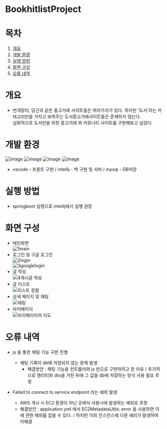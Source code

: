 # BookhitlistProject

# 목차
1. [개요](#개요)<br>
2. [개발 환경](#개발-환경) <br>
3. [실행 방법](#실행-방법) <br>
4. [화면 구성](#화면-구성) <br>
5. [오류 내역](#오류-내역) <br>

# 개요
+ 번개장터, 당근과 같은 중고거래 사이트들은 여러가지가 있다. 하지만 '도서'라는 카테고리만을 가지고 보여주는 도서중고거래사이트들은 존재하지 않는다.<br>
심화적으로 도서만을 위한 중고거래 와 커뮤니티 사이트를 구현해보고 싶었다.
# 개발 환경
![image](https://github.com/leem5514/bookhitlistProject/assets/116091798/9b976c06-7e05-46b3-a5ad-b1db44b27897) ![image](https://github.com/leem5514/bookhitlistProject/assets/116091798/8f40bb68-3414-4cdb-b27f-8a498cebc0bb)
 ![image](https://github.com/leem5514/bookhitlistProject/assets/116091798/d648a52c-597c-4217-8d18-fd8f08dc6a5a) ![image](https://github.com/leem5514/bookhitlistProject/assets/116091798/a4a7c1af-4f37-46f7-96bb-4d728b6f4ee8) 

+ vscode - 프론트 구현 / intellij -  백 구현 및 서버 / mysql - DB저장
# 실행 방법
+ springboot 실행으로 intellij에서 실행 권장
# 화면 구성
+ 메인화면<br>![1main](https://github.com/leem5514/bookhitlistProject/assets/116091798/116186b7-9d8c-4b0e-948e-d3edf0b4429b)
+ 로그인 및 구글 로그인<br>![2login](https://github.com/leem5514/bookhitlistProject/assets/116091798/4306ac71-f611-4608-b9c2-9e12252715b7) <br>
![3googlelogin](https://github.com/leem5514/bookhitlistProject/assets/116091798/db19fc5e-fcc9-46aa-99a2-632aab295734)
+ 글 작성<br>![4게시글 작성](https://github.com/leem5514/bookhitlistProject/assets/116091798/624995d9-1453-42ee-bb4f-bb2c77c9eedb)
+ 글 리스트<br> ![리스트 정렬](https://github.com/leem5514/bookhitlistProject/assets/116091798/a2525823-7b9b-49af-9207-fcc1797c658c)
+ 상세 페이지 및 채팅<br> ![채팅](https://github.com/leem5514/bookhitlistProject/assets/116091798/58abf8c7-c8d5-4c6b-9df4-bce2e9f6c13d)
+ 마이페이지<br> ![마이페이지의 지도](https://github.com/leem5514/bookhitlistProject/assets/116091798/323c6510-1be5-466c-bba5-cd67b910ab35)

# 오류 내역
+ js 을 통한 채팅 기능 구현 진행
  - 채팅 기록이 db에 저장되지 않는 문제 발생
     - 해결방안 : 채팅 기능을 컨트롤러와 js 만으로 구현하려고 한 이유 / 추가적으로 엔티티와 dto을 거친 뒤에 그 값을 db에 저장하는 방식 사용 필요 추정

+ Failed to connect to service endpoint 라는 예외 발생
   - AWS 개시 시 EC2 환경이 아닌 곳에서 사용시에 발생하는 예외로 추정
    - 해결방안 : application.yml 에서 EC2MetadataUtils: error 을 사용하면 이에 관한 예외를 잡을 수 있다. / 하지만 이외 인스턴스에 다른 에러가 발생하여 미해결  

